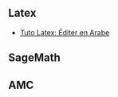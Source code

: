 ## Latex
* <a href="https://darkyass.github.io/arablatex/#/" target="_blank">Tuto Latex: Éditer en Arabe</a>

## SageMath

## AMC
